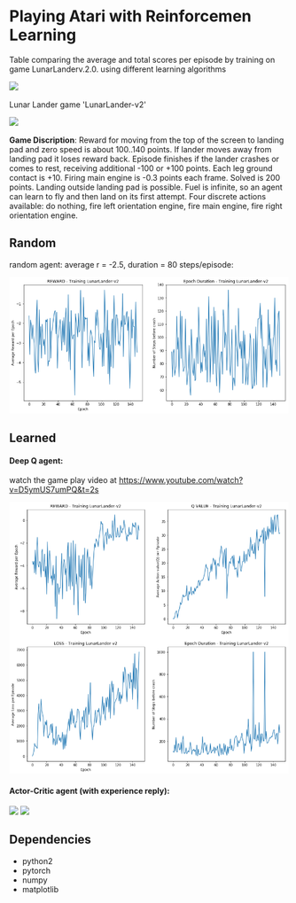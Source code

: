 # Playing Atari with Reinforcemen Learning



Table comparing the average and total scores per episode by training on game LunarLanderv.2.0. using different learning algorithms 

<img src=https://raw.githubusercontent.com/celisun/2017-18Playing_Atari_with_Reinforcement_Learning/master/results_table.png width="450">

Lunar Lander game 'LunarLander-v2'

<img src=https://raw.githubusercontent.com/celisun/2017-18Playing_Atari_with_Reinforcement_Learning/master/rLunarLanderv.2.0.png width="450">



**Game Discription**: Reward for moving from the top of the screen to landing pad and zero speed is about 100..140 points. If lander moves away from landing pad it loses reward back. Episode finishes if the lander crashes or comes to rest, receiving additional -100 or +100 points. Each leg ground contact is +10. Firing main engine is -0.3 points each frame. Solved is 200 points. Landing outside landing pad is possible. Fuel is infinite, so an agent can learn to fly and then land on its first attempt. Four discrete actions available: do nothing, fire left orientation engine, fire main engine, fire right orientation engine.

## Random 
random agent: average r = -2.5, duration = 80 steps/episode:

<img src="https://raw.githubusercontent.com/celisun/2017-18Playing_Atari_with_DeepQLearning/master/results-random.png" width="550">

## Learned
#### Deep Q agent:

watch the game play video at https://www.youtube.com/watch?v=D5ymUS7umPQ&t=2s

<img src="https://raw.githubusercontent.com/celisun/2017-18Playing_Atari_with_DeepQLearning/master/results-Q.png" width="550">

#### Actor-Critic agent (with experience reply):

<img src=https://raw.githubusercontent.com/celisun/2017-18Playing_Atari_with_Reinforcement_Learning/master/results-AC-replay.png width="550">

<img src=https://raw.githubusercontent.com/celisun/2017-18Playing_Atari_with_Reinforcement_Learning/master/rl.gif width="350">

## Dependencies

* python2
* pytorch
* numpy
* matplotlib

